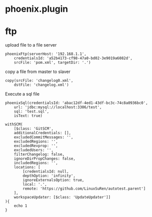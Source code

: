 # phoenix.plugin

# ftp

upload file to a file server
```jenkins
phoenixFtp(serverHost: '192.168.1.1',
    credentialsId: 'a52b4173-cf98-47a0-bd02-3e9019a6082d',
    srcFile: 'pom.xml', targetDir: '.')
```

copy a file from master to slaver
```jenkins
copy(srcFile: 'changelog0.xml',
    dstFile: 'changelog.xml')
```

Execute a sql file
```jenkins
phoenixSql(credentialsId: 'abac12df-4ed1-43df-bc3c-74c8a0936bc0',
    url: 'jdbc:mysql://localhost:3306/test',
    sql: 'test.sql',
    isText: true)
```

```jenkins
withSCM(
    [$class: 'GitSCM',
    additionalCredentials: [],
    excludedCommitMessages: '',
    excludedRegions: '',
    excludedRevprop: '',
    excludedUsers: '',
    filterChangelog: false,
    ignoreDirPropChanges: false,
    includedRegions: '',
    locations: [
        [credentialsId: null,
        depthOption: 'infinity',
        ignoreExternalsOption: true,
        local: '.',
        remote: 'https://github.com/LinuxSuRen/autotest.parent']
    ],
    workspaceUpdater: [$class: 'UpdateUpdater']]
){
    echo 1
}
```
